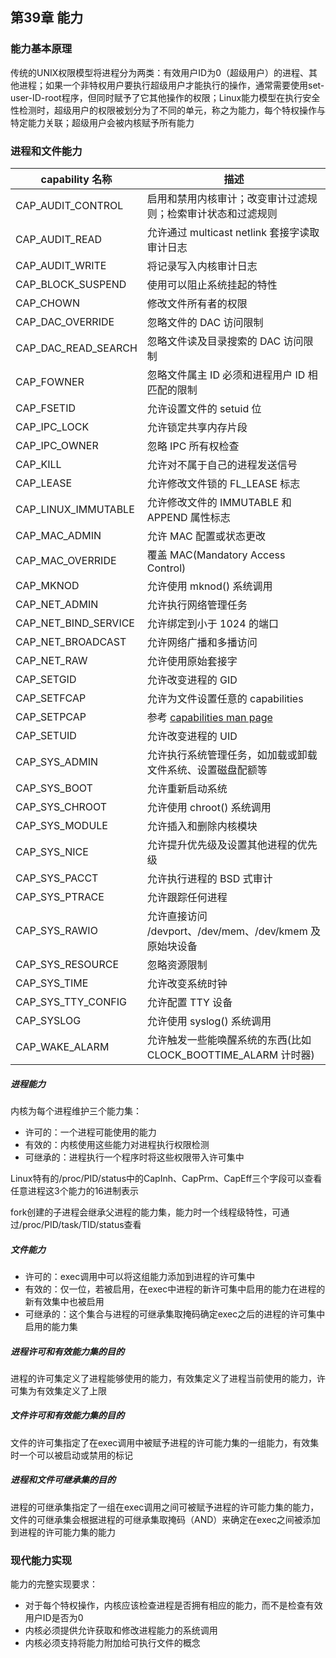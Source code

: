 ## 第39章 能力

### 能力基本原理

传统的UNIX权限模型将进程分为两类：有效用户ID为0（超级用户）的进程、其他进程；如果一个非特权用户要执行超级用户才能执行的操作，通常需要使用set-user-ID-root程序，但同时赋予了它其他操作的权限；Linux能力模型在执行安全性检测时，超级用户的权限被划分为了不同的单元，称之为能力，每个特权操作与特定能力关联；超级用户会被内核赋予所有能力

### 进程和文件能力

| capability 名称      | 描述                                                         |
| -------------------- | ------------------------------------------------------------ |
| CAP_AUDIT_CONTROL    | 启用和禁用内核审计；改变审计过滤规则；检索审计状态和过滤规则 |
| CAP_AUDIT_READ       | 允许通过 multicast netlink 套接字读取审计日志                |
| CAP_AUDIT_WRITE      | 将记录写入内核审计日志                                       |
| CAP_BLOCK_SUSPEND    | 使用可以阻止系统挂起的特性                                   |
| CAP_CHOWN            | 修改文件所有者的权限                                         |
| CAP_DAC_OVERRIDE     | 忽略文件的 DAC 访问限制                                      |
| CAP_DAC_READ_SEARCH  | 忽略文件读及目录搜索的 DAC 访问限制                          |
| CAP_FOWNER           | 忽略文件属主 ID 必须和进程用户 ID 相匹配的限制               |
| CAP_FSETID           | 允许设置文件的 setuid 位                                     |
| CAP_IPC_LOCK         | 允许锁定共享内存片段                                         |
| CAP_IPC_OWNER        | 忽略 IPC 所有权检查                                          |
| CAP_KILL             | 允许对不属于自己的进程发送信号                               |
| CAP_LEASE            | 允许修改文件锁的 FL_LEASE 标志                               |
| CAP_LINUX_IMMUTABLE  | 允许修改文件的 IMMUTABLE 和 APPEND 属性标志                  |
| CAP_MAC_ADMIN        | 允许 MAC 配置或状态更改                                      |
| CAP_MAC_OVERRIDE     | 覆盖 MAC(Mandatory Access Control)                           |
| CAP_MKNOD            | 允许使用 mknod() 系统调用                                    |
| CAP_NET_ADMIN        | 允许执行网络管理任务                                         |
| CAP_NET_BIND_SERVICE | 允许绑定到小于 1024 的端口                                   |
| CAP_NET_BROADCAST    | 允许网络广播和多播访问                                       |
| CAP_NET_RAW          | 允许使用原始套接字                                           |
| CAP_SETGID           | 允许改变进程的 GID                                           |
| CAP_SETFCAP          | 允许为文件设置任意的 capabilities                            |
| CAP_SETPCAP          | 参考 [capabilities man page](http://man7.org/linux/man-pages/man7/capabilities.7.html) |
| CAP_SETUID           | 允许改变进程的 UID                                           |
| CAP_SYS_ADMIN        | 允许执行系统管理任务，如加载或卸载文件系统、设置磁盘配额等   |
| CAP_SYS_BOOT         | 允许重新启动系统                                             |
| CAP_SYS_CHROOT       | 允许使用 chroot() 系统调用                                   |
| CAP_SYS_MODULE       | 允许插入和删除内核模块                                       |
| CAP_SYS_NICE         | 允许提升优先级及设置其他进程的优先级                         |
| CAP_SYS_PACCT        | 允许执行进程的 BSD 式审计                                    |
| CAP_SYS_PTRACE       | 允许跟踪任何进程                                             |
| CAP_SYS_RAWIO        | 允许直接访问 /devport、/dev/mem、/dev/kmem 及原始块设备      |
| CAP_SYS_RESOURCE     | 忽略资源限制                                                 |
| CAP_SYS_TIME         | 允许改变系统时钟                                             |
| CAP_SYS_TTY_CONFIG   | 允许配置 TTY 设备                                            |
| CAP_SYSLOG           | 允许使用 syslog() 系统调用                                   |
| CAP_WAKE_ALARM       | 允许触发一些能唤醒系统的东西(比如 CLOCK_BOOTTIME_ALARM 计时器) |

##### 进程能力

内核为每个进程维护三个能力集：

* 许可的：一个进程可能使用的能力
* 有效的：内核使用这些能力对进程执行权限检测
* 可继承的：进程执行一个程序时将这些权限带入许可集中

Linux特有的/proc/PID/status中的CapInh、CapPrm、CapEff三个字段可以查看任意进程这3个能力的16进制表示

fork创建的子进程会继承父进程的能力集，能力时一个线程级特性，可通过/proc/PID/task/TID/status查看

##### 文件能力

* 许可的：exec调用中可以将这组能力添加到进程的许可集中
* 有效的：仅一位，若被启用，在exec中进程的新许可集中启用的能力在进程的新有效集中也被启用
* 可继承的：这个集合与进程的可继承集取掩码确定exec之后的进程的许可集中启用的能力集

##### 进程许可和有效能力集的目的

进程的许可集定义了进程能够使用的能力，有效集定义了进程当前使用的能力，许可集为有效集定义了上限

##### 文件许可和有效能力集的目的

文件的许可集指定了在exec调用中被赋予进程的许可能力集的一组能力，有效集时一个可以被启动或禁用的标记

##### 进程和文件可继承集的目的

进程的可继承集指定了一组在exec调用之间可被赋予进程的许可能力集的能力，文件的可继承集会根据进程的可继承集取掩码（AND）来确定在exec之间被添加到进程的许可能力集的能力

### 现代能力实现

能力的完整实现要求：

* 对于每个特权操作，内核应该检查进程是否拥有相应的能力，而不是检查有效用户ID是否为0
* 内核必须提供允许获取和修改进程能力的系统调用
* 内核必须支持将能力附加给可执行文件的概念

